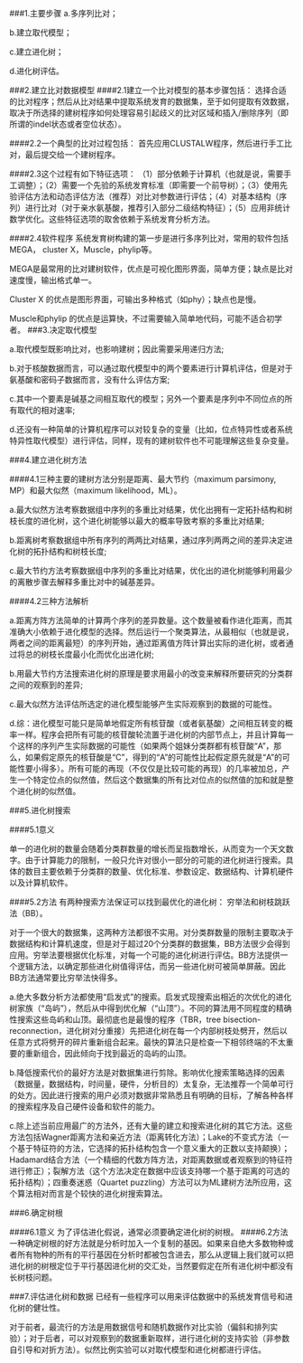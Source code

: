 ###1.主要步骤
a.多序列比对；

b.建立取代模型；

c.建立进化树；

d.进化树评估。

###2.建立比对数据模型
####2.1建立一个比对模型的基本步骤包括：
选择合适的比对程序；然后从比对结果中提取系统发育的数据集，至于如何提取有效数据，取决于所选择的建树程序如何处理容易引起歧义的比对区域和插入/删除序列（即所谓的indel状态或者空位状态）。

####2.2一个典型的比对过程包括：
首先应用CLUSTALW程序，然后进行手工比对，最后提交给一个建树程序。

####2.3这个过程有如下特征选项：
（1）部分依赖于计算机（也就是说，需要手工调整）；（2）需要一个先验的系统发育标准（即需要一个前导树）；（3）使用先验评估方法和动态评估方法（推荐）对比对参数进行评估；（4）对基本结构（序列）进行比对（对于亲水氨基酸，推荐引入部分二级结构特征）；（5）应用非统计数学优化。这些特征选项的取舍依赖于系统发育分析方法。

####2.4软件程序
系统发育树构建的第一步是进行多序列比对，常用的软件包括MEGA， cluster X，Muscle，phylip等。

MEGA是最常用的比对建树软件，优点是可视化图形界面，简单方便；缺点是比对速度慢，输出格式单一。

Cluster X 的优点是图形界面，可输出多种格式（如phy）；缺点也是慢。

Muscle和phylip 的优点是运算快，不过需要输入简单地代码，可能不适合初学者。
###3.决定取代模型

a.取代模型既影响比对，也影响建树；因此需要采用递归方法;

b.对于核酸数据而言，可以通过取代模型中的两个要素进行计算机评估，但是对于氨基酸和密码子数据而言，没有什么评估方案;

c.其中一个要素是碱基之间相互取代的模型；另外一个要素是序列中不同位点的所有取代的相对速率;

d.还没有一种简单的计算机程序可以对较复杂的变量（比如，位点特异性或者系统特异性取代模型）进行评估，同样，现有的建树软件也不可能理解这些复杂变量。

###4.建立进化树方法

####4.1三种主要的建树方法分别是距离、最大节约（maximum parsimony, MP）和最大似然（maximum likelihood，ML）。

a.最大似然方法考察数据组中序列的多重比对结果，优化出拥有一定拓扑结构和树枝长度的进化树，这个进化树能够以最大的概率导致考察的多重比对结果;

b.距离树考察数据组中所有序列的两两比对结果，通过序列两两之间的差异决定进化树的拓扑结构和树枝长度;

c.最大节约方法考察数据组中序列的多重比对结果，优化出的进化树能够利用最少的离散步骤去解释多重比对中的碱基差异。

####4.2三种方法解析

a.距离方阵方法简单的计算两个序列的差异数量。这个数量被看作进化距离，而其准确大小依赖于进化模型的选择。然后运行一个聚类算法，从最相似（也就是说，两者之间的距离最短）的序列开始，通过距离值方阵计算出实际的进化树，或者通过将总的树枝长度最小化而优化出进化树;

b.用最大节约方法搜索进化树的原理是要求用最小的改变来解释所要研究的分类群之间的观察到的差异;

c.最大似然方法评估所选定的进化模型能够产生实际观察到的数据的可能性。

d.综：进化模型可能只是简单地假定所有核苷酸（或者氨基酸）之间相互转变的概率一样。程序会把所有可能的核苷酸轮流置于进化树的内部节点上，并且计算每一个这样的序列产生实际数据的可能性（如果两个姐妹分类群都有核苷酸“A”，那么，如果假定原先的核苷酸是“C”，得到的“A”的可能性比起假定原先就是“A”的可能性要小得多）。所有可能的再现（不仅仅是比较可能的再现）的几率被加总，产生一个特定位点的似然值，然后这个数据集的所有比对位点的似然值的加和就是整个进化树的似然值。

###5.进化树搜索

####5.1意义

单一的进化树的数量会随着分类群数量的增长而呈指数增长，从而变为一个天文数字。由于计算能力的限制，一般只允许对很小一部分的可能的进化树进行搜索。具体的数目主要依赖于分类群的数量、优化标准、参数设定、数据结构、计算机硬件以及计算机软件。

####5.2方法
有两种搜索方法保证可以找到最优化的进化树：
穷举法和树枝跳跃法（BB）。

对于一个很大的数据集，这两种方法都很不实用。对分类群数量的限制主要取决于数据结构和计算机速度，但是对于超过20个分类群的数据集，BB方法很少会得到应用。穷举法要根据优化标准，对每一个可能的进化树进行评估。BB方法提供一个逻辑方法，以确定那些进化树值得评估，而另一些进化树可被简单屏蔽。因此BB方法通常要比穷举法快得多。

a.绝大多数分析方法都使用“启发式”的搜索。启发式现搜索出相近的次优化的进化树家族（“岛屿”），然后从中得到优化解（“山顶”）。不同的算法用不同程度的精确性搜索这些岛屿和山顶。最彻底也是最慢的程序（TBR，tree bisection-reconnection，进化树对分重接）先把进化树在每一个内部树枝处劈开，然后以任意方式将劈开的碎片重新组合起来。最快的算法只是检查一下相邻终端的不太重要的重新组合，因此倾向于找到最近的岛屿的山顶。

b.降低搜索代价的最好方法是对数据集进行剪除。影响优化搜索策略选择的因素（数据量，数据结构，时间量，硬件，分析目的）太复杂，无法推荐一个简单可行的处方。因此进行搜索的用户必须对数据非常熟悉且有明确的目标，了解各种各样的搜索程序及自己硬件设备和软件的能力。

c.除上述当前应用最广的方法外，还有大量的建立和搜索进化树的其它方法。这些方法包括Wagner距离方法和亲近方法（距离转化方法）；Lake的不变式方法（一个基于特征符的方法，它选择的拓扑结构包含一个意义重大的正数以支持颠换）；Hadamard结合方法（一个精细的代数方阵方法，对距离数据或者观察到的特征符进行修正）；裂解方法（这个方法决定在数据中应该支持哪一个基于距离的可选的拓扑结构）；四重奏迷惑（Quartet puzzling）方法可以为ML建树方法所应用，这个算法相对而言是个较快的进化树搜索算法。

###6.确定树根

####6.1意义
为了评估进化假说，通常必须要确定进化树的树根。
####6.2方法
一种确定树根的好方法就是分析时加入一个复制的基因。如果来自绝大多数物种或者所有物种的所有的平行基因在分析时都被包含进去，那么从逻辑上我们就可以把进化树的树根定位于平行基因进化树的交汇处，当然要假定在所有进化树中都没有长树枝问题。

###7.评估进化树和数据
已经有一些程序可以用来评估数据中的系统发育信号和进化树的健壮性。

对于前者，最流行的方法是用数据信号和随机数据作对比实验（偏斜和排列实验）；对于后者，可以对观察到的数据重新取样，进行进化树的支持实验（非参数自引导和对折方法）。似然比例实验可以对取代模型和进化树都进行评估。








































